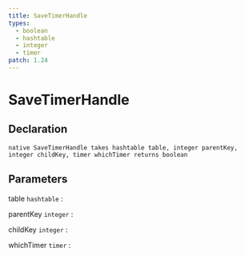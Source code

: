 ```yaml
---
title: SaveTimerHandle
types:
  - boolean
  - hashtable
  - integer
  - timer
patch: 1.24
---
```


# SaveTimerHandle

## Declaration

```jass
native SaveTimerHandle takes hashtable table, integer parentKey, integer childKey, timer whichTimer returns boolean
```

## Parameters
table `hashtable`
: 

parentKey `integer`
: 

childKey `integer`
: 

whichTimer `timer`
: 
